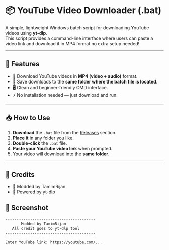 # 📦 YouTube Video Downloader (.bat)

A simple, lightweight Windows batch script for downloading YouTube videos using **yt-dlp**.  
This script provides a command-line interface where users can paste a video link and download it in MP4 format no extra setup needed!

---

## 📌 Features

- 🎥 Download YouTube videos in **MP4 (video + audio)** format.
- 📂 Save downloads to the **same folder where the batch file is located**.
- 🖥️ Clean and beginner-friendly CMD interface.
- ⚡ No installation needed — just download and run.

---

## 📥 How to Use

1. **Download** the `.bat` file from the [Releases](https://github.com/tamimrijan/Youtube-Downloader/releases/tag/Youtube_Video_Downloader) section.
2. **Place it** in any folder you like.
3. **Double-click** the `.bat` file.
4. **Paste your YouTube video link** when prompted.
5. Your video will download into the **same folder**.

---
## 📜 Credits
- 🔧 Modded by TamimRijan
- 🚀 Powered by yt-dlp

## 📸 Screenshot

```bash
----------------------------------------
       Modded by TamimRijan
   All credit goes to yt-dlp tool
----------------------------------------

Enter YouTube link: https://youtube.com/...


